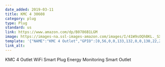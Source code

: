 ```yaml
---
date_added: 2019-03-11
title: KMC 4 30608
category: plug
type: Plug
standard: us
link: https://www.amazon.com/dp/B0786B1LGM
image: https://images-na.ssl-images-amazon.com/images/I/41W9sOQhBKL._SX679_.jpg
template: '{"NAME":"KMC 4 Outlet","GPIO":[0,56,0,0,133,132,0,0,130,22,23,21,17],"FLAG":0,"BASE":36}' 
link_alt: 
---
```


KMC 4 Outlet WiFi Smart Plug Energy Monitoring Smart Outlet






